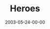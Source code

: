 ---
layout: message
category: message
series: "Supermodels"
title: "Heroes"
date: 2003-05-24-00-00
message_id: 222
audio: "http://s3.amazonaws.com/crossroads-media/media/legacy/mp3/Supermodels_05-25-03_Heroes.mp3"
audio-duration: "38:02"
explicit: false
---